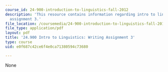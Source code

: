 ```yaml
---
course_id: 24-900-introduction-to-linguistics-fall-2012
description: 'This resource contains information regarding intro to linguistics: writing
  assignment 3.'
file_location: /coursemedia/24-900-introduction-to-linguistics-fall-2012/e0f687c42ce6f4e0ca71380594c73680_MIT24_900F12_Assignment3.pdf
file_type: application/pdf
layout: pdf
title: '24.900 Intro to Linguistics: Writing Assignment 3'
type: course
uid: e0f687c42ce6f4e0ca71380594c73680

---
```

None
